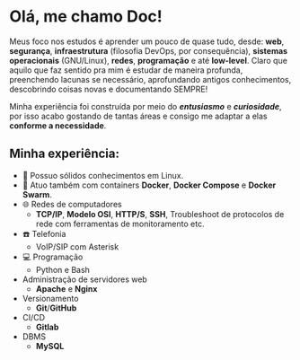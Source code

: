 # Olá, me chamo Doc!

Meus foco nos estudos é aprender um pouco de quase tudo, desde: **web**, **segurança**, **infraestrutura** (filosofia DevOps, por consequência), **sistemas operacionais** (GNU/Linux), **redes**, **programação** e até **low-level**.
Claro que aquilo que faz sentido pra mim é estudar de maneira profunda, preenchendo lacunas se necessário, aprofundando antigos conhecimentos, descobrindo coisas novas e documentando SEMPRE!

Minha experiência foi construída por meio do ***entusiasmo*** e ***curiosidade***, por isso acabo gostando de tantas áreas e consigo me adaptar a elas **conforme a necessidade**.


## Minha experiência:
- :penguin: Possuo sólidos conhecimentos em Linux.
- :whale: Atuo também com containers **Docker**, **Docker Compose** e **Docker Swarm**.
- :globe_with_meridians: Redes de computadores
  - **TCP/IP**, **Modelo OSI**, **HTTP/S**, **SSH**, Troubleshoot de protocolos de rede com ferramentas de monitoramento etc.
- :telephone: Telefonia
  - VoIP/SIP com Asterisk
- :computer: Programação
  - Python e Bash
- Administração de servidores web
  - **Apache** e **Nginx**
- Versionamento
  - **Git**/**GitHub**
- CI/CD
  - **Gitlab**
- DBMS
  - **MySQL**

